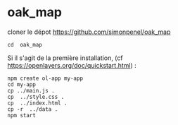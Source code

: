 # oak_map


cloner le dépot  https://github.com/simonpenel/oak_map

`cd  oak_map`

Si il s'agit de la première installation, (cf https://openlayers.org/doc/quickstart.html) :

```
npm create ol-app my-app
cd my-app
cp ../main.js .
cp  ../style.css .
cp  ../index.html .
cp -r  ../data .
npm start
```
